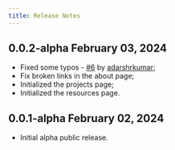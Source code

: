 ```yaml
---
title: Release Notes
---
```


## **0.0.2-alpha** February 03, 2024

- Fixed some typos - [#6](https://github.com/surfscape/web-portal/pull/6) by [adarshrkumar](https://github.com/adarshrkumar);
- Fix broken links in the about page;
- Initialized the projects page;
- Initialized the resources page.

## **0.0.1-alpha** February 02, 2024

- Initial alpha public release.

<style>
    ul {
        margin: 0;
    }
</style>
